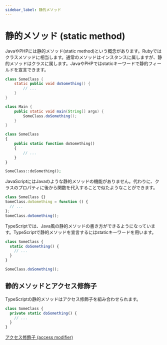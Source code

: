 ```yaml
---
sidebar_label: 静的メソッド
---
```


# 静的メソッド (static method)

JavaやPHPには静的メソッド(static method)という概念があります。Rubyではクラスメソッドに相当します。通常のメソッドはインスタンスに属しますが、静的メソッドはクラスに属します。JavaやPHPではstaticキーワードで静的フィールドを宣言できます。

```java title="Java"
class SomeClass {
    static public void doSomething() {
        // ...
    }
}

class Main {
    public static void main(String[] args) {
        SomeClass.doSomething();
    }
}
```

```php title="PHP"
class SomeClass
{
    public static function doSomething()
    {
        // ...
    }
}

SomeClass::doSomething();
```

JavaScriptにはJavaのような静的メソッドの機能がありません。代わりに、クラスのプロパティに後から関数を代入することで似たようなことができます。

```js title="JavaScript"
class SomeClass {}
SomeClass.doSomething = function () {
  // ...
};
SomeClass.doSomething();
```

TypeScriptでは、Java風の静的メソッドの書き方ができるようになっています。TypeScriptで静的メソッドを宣言するにはstaticキーワードを用います。

```ts title="TypeScript"
class SomeClass {
  static doSomething() {
    // ...
  }
}

SomeClass.doSomething();
```

## 静的メソッドとアクセス修飾子

TypeScriptの静的メソッドはアクセス修飾子を組み合わせられます。

```ts
class SomeClass {
  private static doSomething() {
    // ...
  }
}
```

[アクセス修飾子 (access modifier)](access-modifiers.md)

